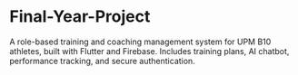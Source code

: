 # Final-Year-Project
A role-based training and coaching management system for UPM B10 athletes, built with Flutter and Firebase. Includes training plans, AI chatbot, performance tracking, and secure authentication.
